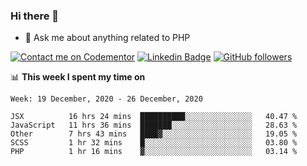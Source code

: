 ### Hi there 👋

<!--
**mustafaculban/mustafaculban** is a ✨ _special_ ✨ repository because its `README.md` (this file) appears on your GitHub profile.

Here are some ideas to get you started:

- 🌱 I’m currently learning ...
- 👯 I’m looking to collaborate on ...
- 🤔 I’m looking for help with ...
- 📫 How to reach me: ...
- 😄 Pronouns: ...
- ⚡ Fun fact: ...

-->
- 💬 Ask me about anything related to PHP

[![Contact me on Codementor](https://www.codementor.io/m-badges/karamusluk/book-session.svg)](https://www.codementor.io/@karamusluk?refer=badge)
[![Linkedin Badge](https://img.shields.io/badge/-Mustafa%20Culban-blue?style=social&logo=Linkedin&logoColor=blue&link=https://www.linkedin.com/in/mustafaculban/)](https://www.linkedin.com/in/mustafaculban/) 
[![GitHub followers](https://img.shields.io/github/followers/karamusluk?label=Follow&style=social)](https://github.com/karamusluk/?tab=follow)


📊 **This week I spent my time on**
<!--START_SECTION:waka-->
```text
Week: 19 December, 2020 - 26 December, 2020

JSX          16 hrs 24 mins  ██████████░░░░░░░░░░░░░░░   40.47 % 
JavaScript   11 hrs 36 mins  ███████░░░░░░░░░░░░░░░░░░   28.63 % 
Other        7 hrs 43 mins   ████▓░░░░░░░░░░░░░░░░░░░░   19.05 % 
SCSS         1 hr 32 mins    █░░░░░░░░░░░░░░░░░░░░░░░░   03.80 % 
PHP          1 hr 16 mins    ▓░░░░░░░░░░░░░░░░░░░░░░░░   03.14 % 
```
<!--END_SECTION:waka-->

